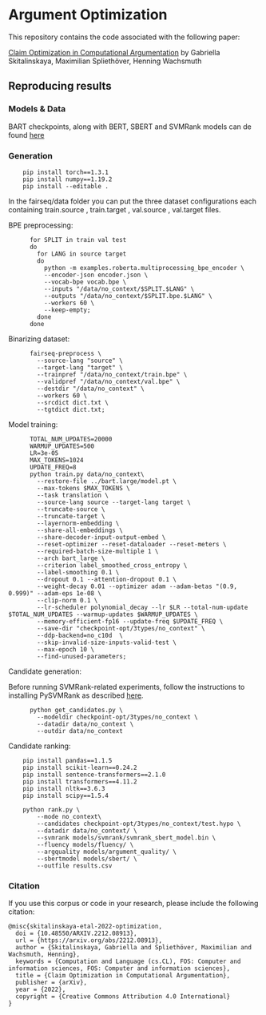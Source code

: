 # Argument Optimization

This repository contains the code associated with the following paper:


[Claim Optimization in Computational Argumentation](https://arxiv.org/abs/2212.08913)
by Gabriella Skitalinskaya, Maximilian Spliethöver, Henning Wachsmuth

## Reproducing results

### Models & Data
BART checkpoints, along with BERT, SBERT and SVMRank models can de found [here]()

### Generation

        pip install torch==1.3.1
        pip install numpy==1.19.2
        pip install --editable .

In the fairseq/data folder you can put the three dataset configurations each containing train.source , train.target , val.source , val.target files.


BPE preprocessing:

          for SPLIT in train val test
          do
            for LANG in source target
            do
              python -m examples.roberta.multiprocessing_bpe_encoder \
              --encoder-json encoder.json \
              --vocab-bpe vocab.bpe \
              --inputs "/data/no_context/$SPLIT.$LANG" \
              --outputs "/data/no_context/$SPLIT.bpe.$LANG" \
              --workers 60 \
              --keep-empty;
            done
          done

Binarizing dataset:

          fairseq-preprocess \
            --source-lang "source" \
            --target-lang "target" \
            --trainpref "/data/no_context/train.bpe" \
            --validpref "/data/no_context/val.bpe" \
            --destdir "/data/no_context" \
            --workers 60 \
            --srcdict dict.txt \
            --tgtdict dict.txt;

Model training:

          TOTAL_NUM_UPDATES=20000  
          WARMUP_UPDATES=500      
          LR=3e-05
          MAX_TOKENS=1024
          UPDATE_FREQ=8
          python train.py data/no_context\
            --restore-file ../bart.large/model.pt \
            --max-tokens $MAX_TOKENS \
            --task translation \
            --source-lang source --target-lang target \
            --truncate-source \
            --truncate-target \
            --layernorm-embedding \
            --share-all-embeddings \
            --share-decoder-input-output-embed \
            --reset-optimizer --reset-dataloader --reset-meters \
            --required-batch-size-multiple 1 \
            --arch bart_large \
            --criterion label_smoothed_cross_entropy \
            --label-smoothing 0.1 \
            --dropout 0.1 --attention-dropout 0.1 \
            --weight-decay 0.01 --optimizer adam --adam-betas "(0.9, 0.999)" --adam-eps 1e-08 \
            --clip-norm 0.1 \
            --lr-scheduler polynomial_decay --lr $LR --total-num-update $TOTAL_NUM_UPDATES --warmup-updates $WARMUP_UPDATES \
            --memory-efficient-fp16 --update-freq $UPDATE_FREQ \
            --save-dir "checkpoint-opt/3types/no_context" \
            --ddp-backend=no_c10d  \
            --skip-invalid-size-inputs-valid-test \
            --max-epoch 10 \
            --find-unused-parameters;


Candidate generation:

Before running SVMRank-related experiments, follow the instructions to installing PySVMRank as described [here](https://github.com/ds4dm/PySVMRank).

          python get_candidates.py \
            --modeldir checkpoint-opt/3types/no_context \
            --datadir data/no_context \
            --outdir data/no_context


Candidate ranking:

        pip install pandas==1.1.5
        pip install scikit-learn==0.24.2
        pip install sentence-transformers==2.1.0
        pip install transformers==4.11.2
        pip install nltk==3.6.3
        pip install scipy==1.5.4
  
        python rank.py \
            --mode no_context\
            --candidates checkpoint-opt/3types/no_context/test.hypo \
            --datadir data/no_context/ \
            --svmrank models/svmrank/svmrank_sbert_model.bin \
            --fluency models/fluency/ \
            --argquality models/argument_quality/ \
            --sbertmodel models/sbert/ \
            --outfile results.csv


### Citation
If you use this corpus or code in your research, please include the following citation:
```
@misc{skitalinskaya-etal-2022-optimization,
  doi = {10.48550/ARXIV.2212.08913},
  url = {https://arxiv.org/abs/2212.08913},
  author = {Skitalinskaya, Gabriella and Spliethöver, Maximilian and Wachsmuth, Henning},
  keywords = {Computation and Language (cs.CL), FOS: Computer and information sciences, FOS: Computer and information sciences},
  title = {Claim Optimization in Computational Argumentation},
  publisher = {arXiv},
  year = {2022},
  copyright = {Creative Commons Attribution 4.0 International}
}
```

